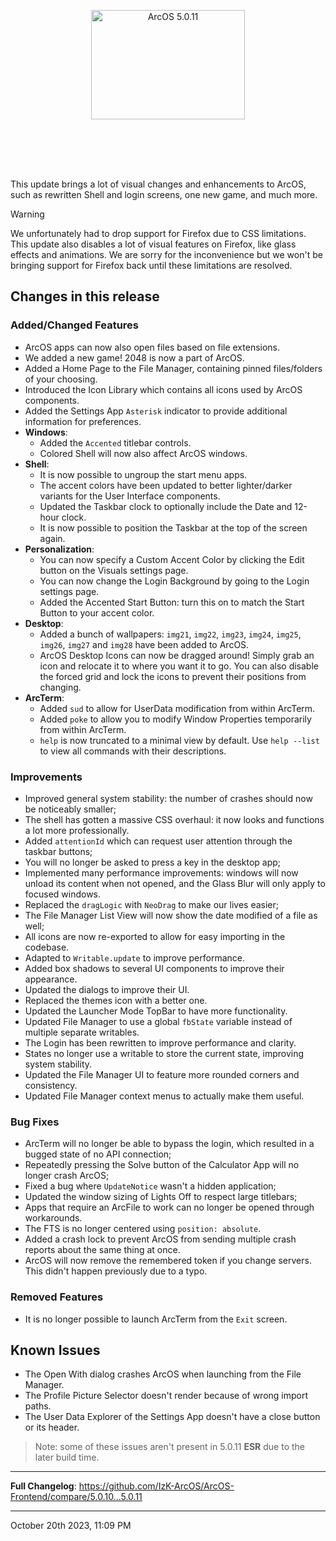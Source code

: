 <p align="center">
<img src="https://cdn.arcapi.nl/releases/banners/5011.png" alt="ArcOS 5.0.11" width="70%" style="display: block;margin: 0 auto;max-width: 70%;max-height: 250px;margin-bottom: 20px;aspect-ratio: 846 / 245 !important;">
</p>

This update brings a lot of visual changes and enhancements to ArcOS, such as rewritten Shell and login screens, one new game, and much more.

> [!WARNING]
> We unfortunately had to drop support for Firefox due to CSS limitations. This update also disables a lot of visual features on Firefox, like glass effects and animations. We are sorry for the inconvenience but we won't be bringing support for Firefox back until these limitations are resolved.

## Changes in this release

### Added/Changed Features

- ArcOS apps can now also open files based on file extensions.
- We added a new game! 2048 is now a part of ArcOS.
- Added a Home Page to the File Manager, containing pinned files/folders of your choosing.
- Introduced the Icon Library which contains all icons used by ArcOS components.
- Added the Settings App `Asterisk` indicator to provide additional information for preferences.
- **Windows**:
  - Added the `Accented` titlebar controls.
  - Colored Shell will now also affect ArcOS windows.
- **Shell**:
  - It is now possible to ungroup the start menu apps.
  - The accent colors have been updated to better lighter/darker variants for the User Interface components.
  - Updated the Taskbar clock to optionally include the Date and 12-hour clock.
  - It is now possible to position the Taskbar at the top of the screen again.
- **Personalization**:
  - You can now specify a Custom Accent Color by clicking the Edit button on the Visuals settings page.
  - You can now change the Login Background by going to the Login settings page.
  - Added the Accented Start Button: turn this on to match the Start Button to your accent color.
- **Desktop**:
  - Added a bunch of wallpapers: `img21`, `img22`, `img23`, `img24`, `img25`, `img26`, `img27` and `img28` have been added to ArcOS.
  - ArcOS Desktop Icons can now be dragged around! Simply grab an icon and relocate it to where you want it to go. You can also disable the forced grid and lock the icons to prevent their positions from changing.
- **ArcTerm**:
  - Added `sud` to allow for UserData modification from within ArcTerm.
  - Added `poke` to allow you to modify Window Properties temporarily from within ArcTerm.
  - `help` is now truncated to a minimal view by default. Use `help --list` to view all commands with their descriptions.

### Improvements

- Improved general system stability: the number of crashes should now be noticeably smaller;
- The shell has gotten a massive CSS overhaul: it now looks and functions a lot more professionally.
- Added `attentionId` which can request user attention through the taskbar buttons;
- You will no longer be asked to press a key in the desktop app;
- Implemented many performance improvements: windows will now unload its content when not opened, and the Glass Blur will only apply to focused windows.
- Replaced the `dragLogic` with `NeoDrag` to make our lives easier;
- The File Manager List View will now show the date modified of a file as well;
- All icons are now re-exported to allow for easy importing in the codebase.
- Adapted to `Writable.update` to improve performance.
- Added box shadows to several UI components to improve their appearance.
- Updated the dialogs to improve their UI.
- Replaced the themes icon with a better one.
- Updated the Launcher Mode TopBar to have more functionality.
- Updated File Manager to use a global `fbState` variable instead of multiple separate writables.
- The Login has been rewritten to improve performance and clarity.
- States no longer use a writable to store the current state, improving system stability.
- Updated the File Manager UI to feature more rounded corners and consistency.
- Updated File Manager context menus to actually make them useful.

### Bug Fixes

- ArcTerm will no longer be able to bypass the login, which resulted in a bugged state of no API connection;
- Repeatedly pressing the Solve button of the Calculator App will no longer crash ArcOS;
- Fixed a bug where `UpdateNotice` wasn't a hidden application;
- Updated the window sizing of Lights Off to respect large titlebars;
- Apps that require an ArcFile to work can no longer be opened through workarounds.
- The FTS is no longer centered using `position: absolute`.
- Added a crash lock to prevent ArcOS from sending multiple crash reports about the same thing at once.
- ArcOS will now remove the remembered token if you change servers. This didn't happen previously due to a typo.

### Removed Features

- It is no longer possible to launch ArcTerm from the `Exit` screen.

## Known Issues

- The Open With dialog crashes ArcOS when launching from the File Manager.
- The Profile Picture Selector doesn't render because of wrong import paths.
- The User Data Explorer of the Settings App doesn't have a close button or its header.

> Note: some of these issues aren't present in 5.0.11 **ESR** due to the later build time.

---

**Full Changelog**: https://github.com/IzK-ArcOS/ArcOS-Frontend/compare/5.0.10...5.0.11

---

October 20th 2023, 11:09 PM
